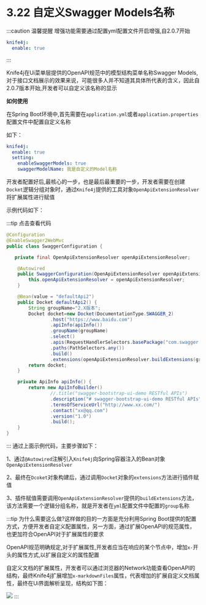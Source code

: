 # 3.22 自定义Swagger Models名称

:::caution 温馨提醒
增强功能需要通过配置yml配置文件开启增强,自2.0.7开始
```yml
knife4j:
  enable: true
```
:::

Knife4j在Ui菜单层提供的OpenAPI规范中的模型结构菜单名称Swagger Models,对于接口文档展示的效果来说，可能很多人并不知道其具体所代表的含义，因此自2.0.7版本开始,开发者可以自定义该名称的显示


**如何使用**

在Spring Boot环境中,首先需要在`application.yml`或者`application.properties`配置文件中配置自定义名称

如下：

```yml
knife4j:
  enable: true
  setting:
    enableSwaggerModels: true
    swaggerModelName: 我是自定义的Model名称
```

开发者配置好后,最核心的一步，也是最后最重要的一步，开发者需要在创建`Docket`逻辑分组对象时，通过`Knife4j`提供的工具对象`OpenApiExtensionResolver`将扩展属性进行赋值

示例代码如下：

:::tip 点击查看代码
```java
@Configuration
@EnableSwagger2WebMvc
public class SwaggerConfiguration {

   private final OpenApiExtensionResolver openApiExtensionResolver;

    @Autowired
    public SwaggerConfiguration(OpenApiExtensionResolver openApiExtensionResolver) {
        this.openApiExtensionResolver = openApiExtensionResolver;
    }

    @Bean(value = "defaultApi2")
    public Docket defaultApi2() {
        String groupName="2.X版本";
        Docket docket=new Docket(DocumentationType.SWAGGER_2)
                .host("https://www.baidu.com")
                .apiInfo(apiInfo())
                .groupName(groupName)
                .select()
                .apis(RequestHandlerSelectors.basePackage("com.swagger.bootstrap.ui.demo.new2"))
                .paths(PathSelectors.any())
                .build()
                .extensions(openApiExtensionResolver.buildExtensions(groupName));
        return docket;
    }

    private ApiInfo apiInfo() {
        return new ApiInfoBuilder()
                //.title("swagger-bootstrap-ui-demo RESTful APIs")
                .description("# swagger-bootstrap-ui-demo RESTful APIs")
                .termsOfServiceUrl("http://www.xx.com/")
                .contact("xx@qq.com")
                .version("1.0")
                .build();
    }
}
```
:::
通过上面示例代码，主要步骤如下：

1、通过`@Autowired`注解引入`Knife4j`向Spring容器注入的Bean对象`OpenApiExtensionResolver`

2、最终在`Dcoket`对象构建后，通过调用`Docket`对象的`extensions`方法进行插件赋值

3、插件赋值需要调用`OpenApiExtensionResolver`提供的`buildExtensions`方法，该方法需要一个逻辑分组名称，就是开发者在`yml`配置文件中配置的`group`名称


:::tip
为什么需要这么做?这样做的目的一方面是充分利用Spring Boot提供的配置方式，方便开发者自定义配置属性，另一方面，通过扩展OpenAPI的规范属性，也更加符合OpenAPI对于扩展属性的要求

OpenAPI规范明确规定,对于扩展属性,开发者应当在响应的某个节点中，增加`x-`开头的属性方式,以扩展自定义的属性配置

自定义文档的扩展属性，开发者可以通过浏览器的Network功能查看OpenAPI的结构，最终Knife4j扩展增加`x-markdownFiles`属性，代表增加的扩展自定义文档属性，最终在Ui界面解析呈现，结构如下图：

![](/knife4j/images/documentation/setting.png)
:::



